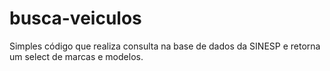 # busca-veiculos
Simples código que realiza consulta na base de dados da SINESP e retorna um select de marcas e modelos.



